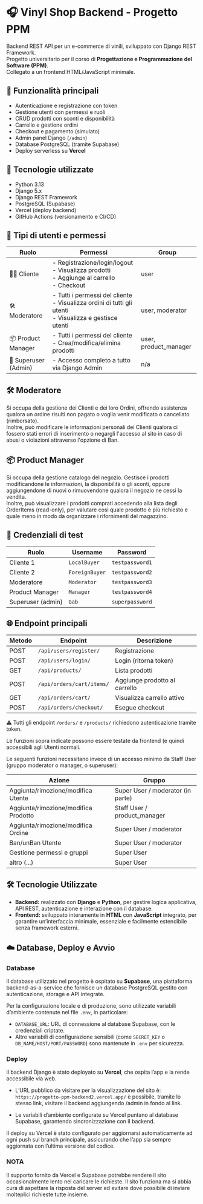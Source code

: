 # 🎧 Vinyl Shop Backend - Progetto PPM

Backend REST API per un e-commerce di vinili, sviluppato con Django REST Framework.  
Progetto universitario per il corso di **Progettazione e Programmazione del Software (PPM)**.  
Collegato a un frontend HTML/JavaScript minimale.


## 🚀 Funzionalità principali

- Autenticazione e registrazione con token
- Gestione utenti con permessi e ruoli
- CRUD prodotti con sconti e disponibilità
- Carrello e gestione ordini
- Checkout e pagamento (simulato)
- Admin panel Django (`/admin`)
- Database PostgreSQL (tramite Supabase)
- Deploy serverless su **Vercel**


## 🧩 Tecnologie utilizzate

- Python 3.13
- Django 5.x
- Django REST Framework
- PostgreSQL (Supabase)
- Vercel (deploy backend)
- GitHub Actions (versionamento e CI/CD)


## 👥 Tipi di utenti e permessi

| Ruolo                   | Permessi                                                                 | Group       |
|-------------------------|--------------------------------------------------------------------------|-------------|
| 🧑‍💻 Cliente           | - Registrazione/login/logout<br>- Visualizza prodotti<br>- Aggiunge al carrello<br>- Checkout | user |
| 🛠 Moderatore           | - Tutti i permessi del cliente<br>- Visualizza ordini di tutti gli utenti<br>- Visualizza e gestisce utenti | user, moderator |
| 📦 Product Manager     | - Tutti i permessi del cliente<br>- Crea/modifica/elimina prodotti | user, product_manager |
| 👑 Superuser (Admin)   | - Accesso completo a tutto via Django Admin | n/a |


## 🛠 Moderatore 
Si occupa della gestione dei Clienti e dei loro Ordini, offrendo assistenza qualora un ordine risulti non pagato o voglia venir modificato o cancellato (rimborsato).<br>
Inoltre, può modificare le informazioni personali dei Clienti qualora ci fossero stati errori di inserimento o negargli l'accesso al sito in caso di abusi o violazioni attraverso l'opzione di Ban.


## 📦 Product Manager 
Si occupa della gestione catalogo del negozio. Gestisce i prodotti modificandone le informazioni, la disponibilità o gli sconti, oppure aggiungendone di nuovi o rimuovendone qualora il negozio ne cessi la vendita.<br>
Inoltre, può visualizzare i prodotti comprati accedendo alla lista degli OrderItems (read-only), per valutare così quale prodotto è più richiesto e quale meno in modo da organizzare i rifornimenti del magazzino.


## 🔐 Credenziali di test

| Ruolo              | Username     | Password       |
|--------------------|--------------|----------------|
| Cliente 1     | `LocalBuyer`   | `testpassword1`  |
| Cliente 2    | `ForeignBuyer`   | `testpassword2`  |
| Moderatore         | `Moderator`  | `testpassword3`  |
| Product Manager    | `Manager`    | `testpassword4`  |
| Superuser (admin)  | `Gab`      | `superpassword` |


## 🌐 Endpoint principali

| Metodo | Endpoint                             | Descrizione                          |
|--------|--------------------------------------|--------------------------------------|
| POST   | `/api/users/register/`               | Registrazione                        |
| POST   | `/api/users/login/`                  | Login (ritorna token)                |
| GET    | `/api/products/`                     | Lista prodotti                       |
| POST   | `/api/orders/cart/items/`            | Aggiunge prodotto al carrello        |
| GET    | `/api/orders/cart/`                  | Visualizza carrello attivo           |
| POST   | `/api/orders/checkout/`              | Esegue checkout                      |

⚠️ Tutti gli endpoint `/orders/` e `/products/` richiedono autenticazione tramite token.

Le funzioni sopra indicate possono essere testate da frontend (e quindi accessibili agli Utenti normali.

Le seguenti funzioni necessitano invece di un accesso minimo da Staff User (gruppo moderator o manager, o superuser):

| Azione                               | Gruppo                              |
|--------------------------------------|-------------------------------------|
| Aggiunta/rimozione/modifica Utente   | Super User / moderator (in parte)   |
| Aggiunta/rimozione/modifica Prodotto | Staff User / product_manager        |
| Aggiunta/rimozione/modifica Ordine   | Super User / moderator              |
| Ban/unBan Utente                     | Super User / moderator              |
| Gestione permessi e gruppi           | Super User                          |
| altro (...)                          | Super User                          |


## 🛠️ Tecnologie Utilizzate

- **Backend:** realizzato con **Django** e **Python**, per gestire logica applicativa, API REST, autenticazione e interazione con il database.
- **Frontend:** sviluppato interamente in **HTML** con **JavaScript** integrato, per garantire un’interfaccia minimale, essenziale e facilmente estendibile senza framework esterni.

## ☁️ Database, Deploy e Avvio

### Database

Il database utilizzato nel progetto è ospitato su **Supabase**, una piattaforma backend-as-a-service che fornisce un database PostgreSQL gestito con autenticazione, storage e API integrate.

Per la configurazione locale e di produzione, sono utilizzate variabili d’ambiente contenute nel file `.env`, in particolare:

- `DATABASE_URL`: URL di connessione al database Supabase, con le credenziali criptate.
- Altre variabili di configurazione sensibili (come `SECRET_KEY` o `DB_NAME/HOST/PORT/PASSWORD`) sono mantenute in `.env` per sicurezza.

### Deploy

Il backend Django è stato deployato su **Vercel**, che ospita l’app e la rende accessibile via web.

- L’URL pubblico da visitare per la visualizzazione del sito è:  
  `https://progetto-ppm-backend2.vercel.app/`
  è possibile, tramite lo stesso link, visitare il backend aggiungendo /admin in fondo al link.

- Le variabili d’ambiente configurate su Vercel puntano al database Supabase, garantendo sincronizzazione con il backend.

Il deploy su Vercel è stato configurato per aggiornarsi automaticamente ad ogni push sul branch principale, assicurando che l’app sia sempre aggiornata con l’ultima versione del codice.


### NOTA

Il supporto fornito da Vercel e Supabase potrebbe rendere il sito occasionalmente lento nel caricare le richieste. Il sito funziona ma si abbia cura di aspettare la risposta del server ed evitare dove possibile di inviare molteplici richieste tutte insieme.
